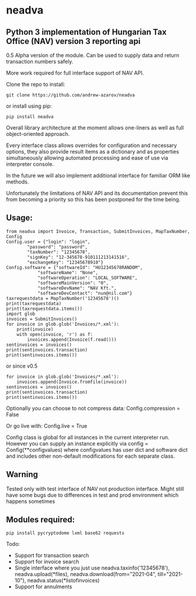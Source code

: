 # neadva
Python 3 implementation of Hungarian Tax Office (NAV) version 3 reporting api
-----------
0.5 Alpha version of the module. Can be used to supply data and return transaction numbers safely.

More work required for full interface support of NAV API.

Clone the repo to install:

`git clone https://github.com/andrew-azarov/neadva`

or install using pip:

`pip install neadva`

Overall library architecture at the moment allows one-liners as well as full object-oriented approach.

Every interface class allows overrides for configuration and necessary options, they also provide result items as a dictionary and as properties simultaneously allowing automated processing and ease of use via interpreter console.

In the future we will also implement additional interface for familiar ORM like methods.

Unfortunately the limitations of NAV API and its documentation prevent this from becoming a priority so this has been postponed for the time being.

Usage:
-----------
    from neadva import Invoice, Transaction, SubmitInvoices, MapTaxNumber, Config
    Config.user = {"login": "login",
            "password": "password",
            "taxNumber": "12345678",
            "signKey": "12-345678-910111213141516",
            "exchangeKey": "12345678910"}
    Config.software = {"softwareId": "HU12345678RANDOM",
                "softwareName": "None",
                "softwareOperation": "LOCAL_SOFTWARE",
                "softwareMainVersion": "0",
                "softwareDevName": "NAV Kft.",
                "softwareDevContact": "nun@nil.com"}
    taxrequestdata = MapTaxNumber('12345678')()
    print(taxrequestdata)
    print(taxrequestdata.items())
    import glob
    invoices = SubmitInvoices()
    for invoice in glob.glob('Invoices/*.xml'):
        print(invoice)
        with open(invoice, 'r') as f:
            invoices.append(Invoice(f.read()))
    sentinvoices = invoices()
    print(sentinvoices.transaction)
    print(sentinvoices.items())

or since v0.5

    for invoice in glob.glob('Invoices/*.xml'):
        invoices.append(Invoice.fromfile(invoice))
    sentinvoices = invoices()
    print(sentinvoices.transaction)
    print(sentinvoices.items())

Optionally you can choose to not compress data:
    Config.compression = False

Or go live with:
    Config.live = True

Config class is global for all instances in the current interpreter run.
However you can supply an instance explicitly via config = Config(**configvalues) where configvalues
has user dict and software dict and includes other non-default modifications for each separate class.

Warning
-----------
Tested only with test interface of NAV not production interface. Might still have some bugs due to differences in test and prod environment which happens sometimes

Modules required:
-----------
`pip install pycryptodome lxml base62 requests`

Todo:

* Support for transaction search
* Support for invoice search
* Single interface where you just use neadva.taxinfo('12345678'), neadva.upload(*files), neadva.download(from="2021-04", till="2021-10"), neadva.status(*listofinvoices)
* Support for annulments